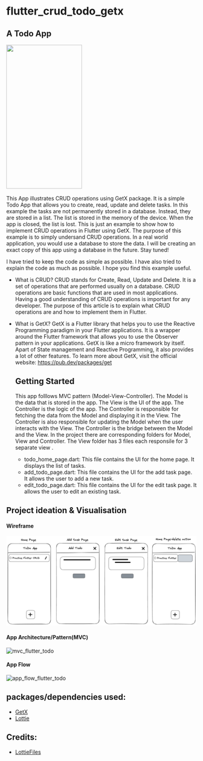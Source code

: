 # flutter_crud_todo_getx
## A Todo App

<img src= "https://user-images.githubusercontent.com/7278348/225148811-f7743454-a59e-47b3-b925-0b9b92c1c693.gif" width="200" height="380">

This App illustrates CRUD operations using GetX package. It is a simple Todo App that allows you to create, read, update and delete tasks. In this example the tasks are not permanently stored in a database. Instead, they are stored in a list. The list is stored in the memory of the device. When the app is closed, the list is lost. This is just an example to show how to implement CRUD operations in Flutter using GetX. The purpose of this example is to simply undersand CRUD operations. In a real world application, you would use a database to store the data. I will be creating an exact copy of this app using a database in the future. Stay tuned!

I have tried to keep the code as simple as possible. I have also tried to explain the code as much as possible. I hope you find this example useful.

- What is CRUD?
  CRUD stands for Create, Read, Update and Delete. It is a set of operations that are performed usually on a database. CRUD operations are basic functions that are used in most applications. Having a good understanding of CRUD operations is important for any developer. The purpose of this article is to explain what CRUD operations are and how to implement them in Flutter.

- What is GetX?
  GetX is a Flutter library that helps you to use the Reactive Programming paradigm in your Flutter applications. It is a wrapper around the Flutter framework that allows you to use the Observer pattern in your applications. GetX is like a micro framework by itself. Apart of State management and Reactive Programming, it also provides a lot of other features.
  To learn more about GetX, visit the official website: https://pub.dev/packages/get
  

  ## Getting Started

  This app folllows MVC pattern (Model-View-Controller). The Model is the data that is stored in the app. The View is the UI of the app. The Controller is the logic of the app. The Controller is responsible for fetching the data from the Model and displaying it in the View. The Controller is also responsible for updating the Model when the user interacts with the View. The Controller is the bridge between the Model and the View. 
  In the project there are corresponding folders for Model, View and Controller. The View folder has 3 files each responsile for 3 separate view .
  - todo_home_page.dart: This file contains the UI for the home page. It displays the list of tasks.
  - add_todo_page.dart: This file contains the UI for the add task page. It allows the user to add a new task.
  - edit_todo_page.dart: This file contains the UI for the edit task page. It allows the user to edit an existing task.



## Project ideation & Visualisation
#### Wireframe
![Low-Fi Wireframe](assets/todo_lofi_mock.png)
#### App Architecture/Pattern(MVC)
<img width="488" alt="mvc_flutter_todo" src="https://user-images.githubusercontent.com/7278348/225535808-e1fa0a08-45eb-4450-9f7a-a9030195431c.png">

#### App Flow
<img width="694" alt="app_flow_flutter_todo" src="https://user-images.githubusercontent.com/7278348/225536774-2ece3f19-388e-4fe6-aee7-1dfdc906ba69.png">


## packages/dependencies used:

- [GetX](https://pub.dev/packages/get/install)
- [Lottie](https://pub.dev/packages/lottie)

## Credits:
- [LottieFiles](https://lottiefiles.com/78631-searching)

